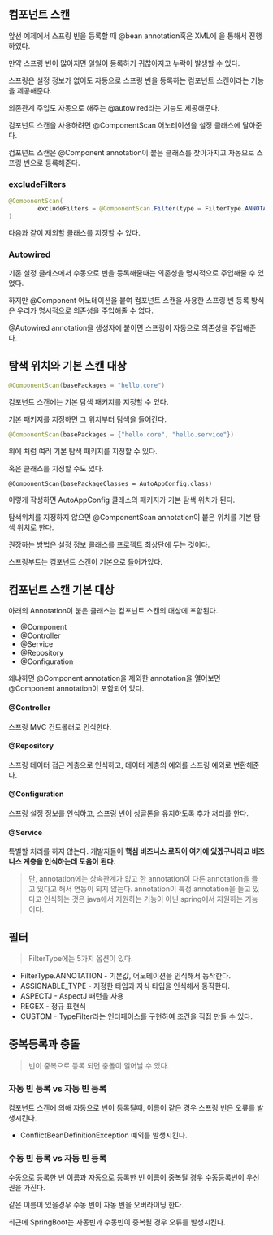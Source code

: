 ## 컴포넌트 스캔

앞선 예제에서 스프링 빈을 등록할 때 @bean annotation혹은 XML에 <bean>을 통해서 진행하였다.

만약 스프링 빈이 많아지면 일일이 등록하기 귀찮아지고 누락이 발생할 수 있다.

스프링은 설정 정보가 없어도 자동으로 스프링 빈을 등록하는 컴포넌트 스캔이라는 기능을 제공해준다.

의존관계 주입도 자동으로 해주는 @autowired라는 기능도 제공해준다.

컴포넌트 스캔을 사용하려면 @ComponentScan 어노테이션을 설정 클래스에 달아준다.

컴포넌트 스캔은 @Component annotation이 붙은 클래스를 찾아가지고 자동으로 스프링 빈으로 등록해준다.

### excludeFilters

```java
@ComponentScan(
        excludeFilters = @ComponentScan.Filter(type = FilterType.ANNOTATION, classes = Configuration.class)
)
```

다음과 같이 제외할 클래스를 지정할 수 있다.

### Autowired

기존 설정 클래스에서 수동으로 빈을 등록해줄때는 의존성을 명시적으로 주입해줄 수 있었다.

하지만 @Component 어노테이션을 붙여 컴포넌트 스캔을 사용한 스프링 빈 등록 방식은 우리가 명시적으로 의존성을 주입해줄 수 없다.

@Autowired annotation을 생성자에 붙이면 스프링이 자동으로 의존성을 주입해준다.

## 탐색 위치와 기본 스캔 대상

```java
@ComponentScan(basePackages = "hello.core")
```

컴포넌트 스캔에는 기본 탐색 패키지를 지정할 수 있다.

기본 패키지를 지정하면 그 위치부터 탐색을 들어간다.

```java
@ComponentScan(basePackages = {"hello.core", "hello.service"})
```

위에 처럼 여러 기본 탐색 패키지를 지정할 수 있다.

혹은 클래스를 지정할 수도 있다.

```
@ComponentScan(basePackageClasses = AutoAppConfig.class)
```

이렇게 작성하면 AutoAppConfig 클래스의 패키지가 기본 탐색 위치가 된다.

탐색위치를 지정하지 않으면 @ComponentScan annotation이 붙은 위치를 기본 탐색 위치로 한다.

권장하는 방법은 설정 정보 클래스를 프로젝트 최상단에 두는 것이다.

스프링부트는 컴포넌트 스캔이 기본으로 들어가있다.

## 컴포넌트 스캔 기본 대상

아래의 Annotation이 붙은 클래스는 컴포넌트 스캔의 대상에 포함된다.

- @Component
- @Controller
- @Service
- @Repository
- @Configuration

왜냐하면 @Component annotation을 제외한 annotation을 열어보면 @Component annotation이 포함되어 있다.

#### @Controller

스프링 MVC 컨트롤러로 인식한다.

#### @Repository

스프링 데이터 접근 계층으로 인식하고, 데이터 계층의 예외를 스프링 예외로 변환해준다.

#### @Configuration

스프링 설정 정보를 인식하고, 스프링 빈이 싱글톤을 유지하도록 추가 처리를 한다.

#### @Service

특별할 처리를 하지 않는다. 개발자들이 **핵심 비즈니스 로직이 여기에 있겠구나라고 비즈니스 계층을 인식하는데 도움이 된다**.

> 단, annotation에는 상속관계가 없고 한 annotation이 다른 annotation을 들고 있다고 해서 연동이 되지 않는다.
> annotation이 특정 annotation을 들고 있다고 인식하는 것은 java에서 지원하는 기능이 아닌 spring에서 지원하는 기능이다.

## 필터

> FilterType에는 5가지 옵션이 있다.

- FilterType.ANNOTATION - 기본값, 어노테이션을 인식해서 동작한다.
- ASSIGNABLE_TYPE - 지정한 타입과 자식 타입을 인식해서 동작한다.
- ASPECTJ - AspectJ 패턴을 사용
- REGEX - 정규 표현식
- CUSTOM - TypeFilter라는 인터페이스를 구현하여 조건을 직접 만들 수 있다.

## 중복등록과 충돌

> 빈이 중복으로 등록 되면 충돌이 일어날 수 있다.

### 자동 빈 등록 vs 자동 빈 등록

컴포넌트 스캔에 의해 자동으로 빈이 등록될때, 이름이 같은 경우 스프링 빈은 오류를 발생시킨다.

- ConflictBeanDefinitionException 예외를 발생시킨다.

### 수동 빈 등록 vs 자동 빈 등록

수동으로 등록한 빈 이름과 자동으로 등록한 빈 이름이 중복될 경우 수동등록빈이 우선권을 가진다.

같은 이름이 있을경우 수동 빈이 자동 빈을 오버라이딩 한다.

최근에 SpringBoot는 자동빈과 수동빈이 중복될 경우 오류를 발생시킨다.

